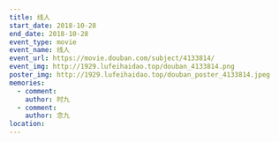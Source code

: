 ```yaml
---
title: 线人
start_date: 2018-10-28
end_date: 2018-10-28
event_type: movie
event_name: 线人
event_url: https://movie.douban.com/subject/4133814/
event_img: http://1929.lufeihaidao.top/douban_4133814.png
poster_img: http://1929.lufeihaidao.top/douban_poster_4133814.jpeg
memories:
  - comment: 
    author: 时九
  - comment: 
    author: 念九
location: 
---
```

